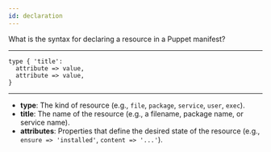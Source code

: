 ```yaml
---
id: declaration
---
```


What is the syntax for declaring a resource in a Puppet manifest?

---

```puppet
type { 'title':
  attribute => value,
  attribute => value,
}
```

---

- **type**: The kind of resource (e.g., `file`, `package`, `service`, `user`, `exec`).
- **title**: The name of the resource (e.g., a filename, package name, or service name).
- **attributes**: Properties that define the desired state of the resource (e.g., `ensure => 'installed'`, `content => '...'`).
